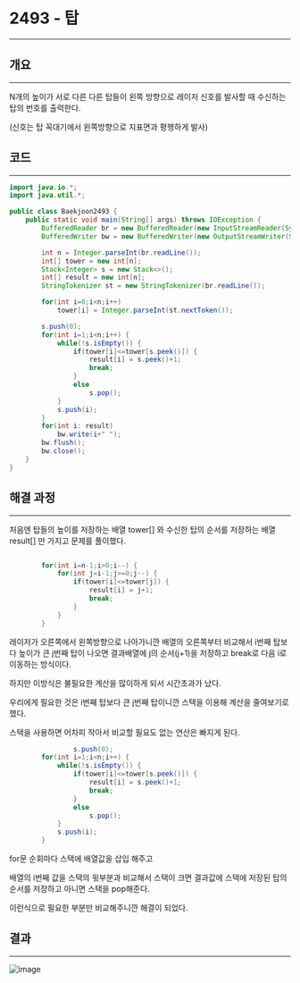 # 2493 - 탑

---

## 개요

---

N개의 높이가 서로 다른 다른 탑들이 왼쪽 방향으로 레이저 신호를 발사할 때 수신하는 탑의 번호를 출력한다.

(신호는 탑 꼭대기에서 왼쪽방향으로 지표면과 평행하게 발사)

## 코드

---

```java
import java.io.*;
import java.util.*;

public class Baekjoon2493 {
    public static void main(String[] args) throws IOException {
        BufferedReader br = new BufferedReader(new InputStreamReader(System.in));
        BufferedWriter bw = new BufferedWriter(new OutputStreamWriter(System.out));

        int n = Integer.parseInt(br.readLine());
        int[] tower = new int[n];
        Stack<Integer> s = new Stack<>();
        int[] result = new int[n];
        StringTokenizer st = new StringTokenizer(br.readLine());

        for(int i=0;i<n;i++)
            tower[i] = Integer.parseInt(st.nextToken());

        s.push(0);
        for(int i=1;i<n;i++) {
            while(!s.isEmpty()) {
                if(tower[i]<=tower[s.peek()]) {
                    result[i] = s.peek()+1;
                    break;
                }
                else
                    s.pop();
            }
            s.push(i);
        }
        for(int i: result)
            bw.write(i+" ");
        bw.flush();
        bw.close();
    }
}
```

## 해결 과정

---

처음엔 탑들의 높이를 저장하는 배열 tower[] 와 수신한 탑의 순서를 저장하는 배열 result[] 만 가지고 문제를 풀이했다.

```java

        for(int i=n-1;i>0;i--) {
            for(int j=i-1;j>=0;j--) {
                if(tower[i]<=tower[j]) {
                    result[i] = j+1;
                    break;
                }
            }
        }
```

레이저가 오른쪽에서 왼쪽방향으로 나아가니깐 배열의 오른쪽부터 비교해서 i번째 탑보다 높이가 큰 j번째 탑이 나오면 결과배열에 j의 순서(j+1)을 저장하고 break로 다음 i로 이동하는 방식이다.

하지만 이방식은 불필요한 계산을 많이하게 되서 시간초과가 났다.

우리에게 필요한 것은 i번째 탑보다 큰 j번째 탑이니깐 스택을 이용해 계산을 줄여보기로 했다.

스택을 사용하면 어차피 작아서 비교할 필요도 없는 연산은 빠지게 된다.

```java
				s.push(0);
        for(int i=1;i<n;i++) {
            while(!s.isEmpty()) {
                if(tower[i]<=tower[s.peek()]) {
                    result[i] = s.peek()+1;
                    break;
                }
                else
                    s.pop();
            }
            s.push(i);
        }
```

for문 순회마다 스택에 배열값을 삽입 해주고

배열의 i번째 값을 스택의 윗부분과 비교해서 스택이 크면 결과값에 스택에 저장된 탑의 순서를 저장하고 아니면 스택을 pop해준다.

이런식으로 필요한 부분만 비교해주니깐 해결이 되었다.

## 결과

---

![image](https://user-images.githubusercontent.com/47655983/98332032-3dfebd80-2041-11eb-93ef-68c8f236eb5d.png)
